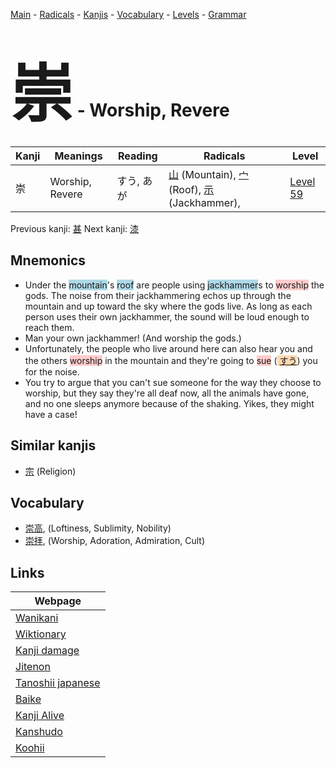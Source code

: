 <style> bigfont {font-size: 100px}</style>
[Main](../README.md) -
[Radicals](../radicals.md) -
[Kanjis](../kanjis.md) -
[Vocabulary](../vocabulary.md) -
[Levels](../levels.md) -
[Grammar](../grammar.md)
# <bigfont> 崇</bigfont> - Worship, Revere 

| Kanji | Meanings | Reading | Radicals | Level |
| --- | --- | --- | --- | --- |
| 崇 | Worship, Revere | すう, あが | [山](../radicals/山.md) (Mountain), [宀](../radicals/宀.md) (Roof), [示](../radicals/示.md) (Jackhammer),  | [Level 59](../levels/wk_level59.md) |

Previous kanji: [甚](甚.md) Next kanji: [漆](漆.md) 

## Mnemonics
 * Under the <span style="background-color:#ADD8E6"> mountain</span>'s <span style="background-color:#ADD8E6"> roof</span> are people using <span style="background-color:#ADD8E6"> jackhammer</span>s to <span style="background-color:#ffcccb"> worship</span> the gods. The noise from their jackhammering echos up through the mountain and up toward the sky where the gods live. As long as each person uses their own jackhammer, the sound will be loud enough to reach them.
* Man your own jackhammer! (And worship the gods.)
* Unfortunately, the people who live around here can also hear you and the others <span style="background-color:#ffcccb"> worship</span> in the mountain and they're going to <span style="background-color:#ffcccb"> sue</span> (<span style="background-color:#fed8b1"> [すう](https://jisho.org/search/すう)</span>) you for the noise. 
* You try to argue that you can't sue someone for the way they choose to worship, but they say they're all deaf now, all the animals have gone, and no one sleeps anymore because of the shaking. Yikes, they might have a case!


## Similar kanjis
 * [宗](宗.md) (Religion)


## Vocabulary
 * [崇高](../vocabulary/崇.md), (Loftiness, Sublimity, Nobility)
* [崇拝](../vocabulary/崇.md), (Worship, Adoration, Admiration, Cult)



## Links 

| Webpage |
| --- |
| [Wanikani          ](https://www.wanikani.com/kanji/崇) |
| [Wiktionary        ](https://en.wiktionary.org/wiki/崇) |
| [Kanji damage      ](http://www.kanjidamage.com/kanji/search?utf8=✓&q=崇) |
| [Jitenon           ](https://jitenon.com/kanji/崇) |
| [Tanoshii japanese ](https://www.tanoshiijapanese.com/dictionary/kanji.cfm?k=崇) |
| [Baike             ](https://baike.baidu.com/item/崇) |
| [Kanji Alive       ](https://app.kanjialive.com/崇) |
| [Kanshudo          ](https://www.kanshudo.com/searchmn?q=崇) |
| [Koohii            ](https://kanji.koohii.com/study/kanji/崇) |
